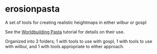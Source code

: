 # erosionpasta
A set of tools for creating realistic heightmaps in either wilbur or gospl

See the [Worldbuilding Pasta](https://worldbuildingpasta.blogspot.com/) tutorial for details on their use.

Organized into 3 folders; 1 with tools to use with gospl, 1 with tools to use with wilbur, and 1 with tools appropriate to either approach.
